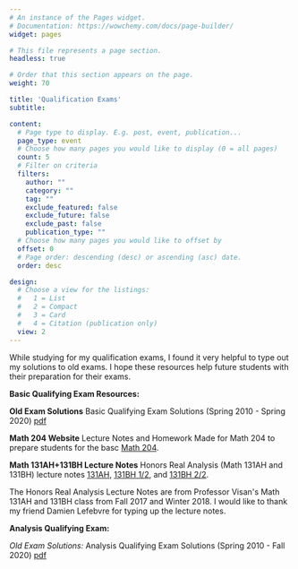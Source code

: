 ```yaml
---
# An instance of the Pages widget.
# Documentation: https://wowchemy.com/docs/page-builder/
widget: pages

# This file represents a page section.
headless: true

# Order that this section appears on the page.
weight: 70

title: 'Qualification Exams'
subtitle:

content:
  # Page type to display. E.g. post, event, publication...
  page_type: event
  # Choose how many pages you would like to display (0 = all pages)
  count: 5
  # Filter on criteria
  filters:
    author: ""
    category: ""
    tag: ""
    exclude_featured: false
    exclude_future: false
    exclude_past: false
    publication_type: ""
  # Choose how many pages you would like to offset by
  offset: 0
  # Page order: descending (desc) or ascending (asc) date.
  order: desc

design:
  # Choose a view for the listings:
  #   1 = List
  #   2 = Compact
  #   3 = Card
  #   4 = Citation (publication only)
  view: 2
---
```



While studying for my qualification exams, I found it very helpful to type out my solutions to old exams. I hope these resources help future students with their preparation for their exams.

**Basic Qualifying Exam Resources:**

**Old Exam Solutions** Basic Qualifying Exam Solutions (Spring 2010 - Spring 2020) [pdf](https://www.math.ucla.edu/~rchu/Basic.pdf)

**Math 204 Website** Lecture Notes and Homework Made for Math 204 to prepare students for the basc [Math 204](https://uclamath204.netlify.app/).

**Math 131AH+131BH Lecture Notes** Honors Real Analysis (Math 131AH and 131BH) lecture notes [131AH](https://www.math.ucla.edu/~rchu/131AH.pdf), [131BH 1/2](https://www.math.ucla.edu/~rchu/131BH1.pdf), and [131BH 2/2](https://www.math.ucla.edu/~rchu/131BH2.pdf).

The Honors Real Analysis Lecture Notes are from Professor Visan's Math 131AH and 131BH class from Fall 2017 and Winter 2018. I would like to thank my friend Damien Lefebvre for typing up the lecture notes.


**Analysis Qualifying Exam:** 

*Old Exam Solutions:* Analysis Qualifying Exam Solutions (Spring 2010 - Fall 2020) [pdf](https://www.math.ucla.edu/~rchu/Analysis.pdf)


